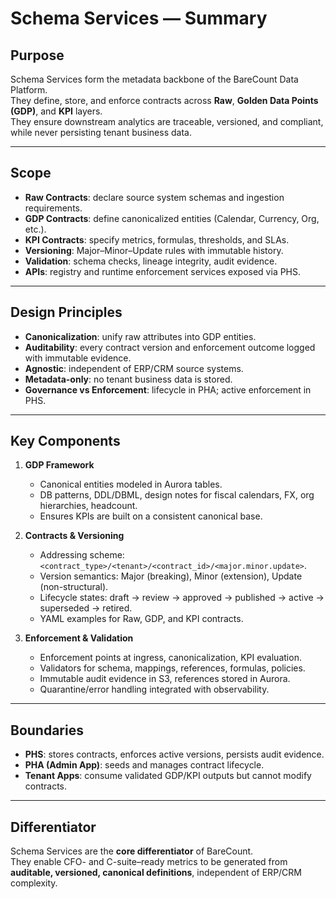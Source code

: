 # Schema Services — Summary

## Purpose
Schema Services form the metadata backbone of the BareCount Data Platform.  
They define, store, and enforce contracts across **Raw**, **Golden Data Points (GDP)**, and **KPI** layers.  
They ensure downstream analytics are traceable, versioned, and compliant, while never persisting tenant business data.

---

## Scope
- **Raw Contracts**: declare source system schemas and ingestion requirements.  
- **GDP Contracts**: define canonicalized entities (Calendar, Currency, Org, etc.).  
- **KPI Contracts**: specify metrics, formulas, thresholds, and SLAs.  
- **Versioning**: Major–Minor–Update rules with immutable history.  
- **Validation**: schema checks, lineage integrity, audit evidence.  
- **APIs**: registry and runtime enforcement services exposed via PHS.

---

## Design Principles
- **Canonicalization**: unify raw attributes into GDP entities.  
- **Auditability**: every contract version and enforcement outcome logged with immutable evidence.  
- **Agnostic**: independent of ERP/CRM source systems.  
- **Metadata-only**: no tenant business data is stored.  
- **Governance vs Enforcement**: lifecycle in PHA; active enforcement in PHS.

---

## Key Components
1. **GDP Framework**  
   - Canonical entities modeled in Aurora tables.  
   - DB patterns, DDL/DBML, design notes for fiscal calendars, FX, org hierarchies, headcount.  
   - Ensures KPIs are built on a consistent canonical base.

2. **Contracts & Versioning**  
   - Addressing scheme: `<contract_type>/<tenant>/<contract_id>/<major.minor.update>`.  
   - Version semantics: Major (breaking), Minor (extension), Update (non-structural).  
   - Lifecycle states: draft → review → approved → published → active → superseded → retired.  
   - YAML examples for Raw, GDP, and KPI contracts.

3. **Enforcement & Validation**  
   - Enforcement points at ingress, canonicalization, KPI evaluation.  
   - Validators for schema, mappings, references, formulas, policies.  
   - Immutable audit evidence in S3, references stored in Aurora.  
   - Quarantine/error handling integrated with observability.

---

## Boundaries
- **PHS**: stores contracts, enforces active versions, persists audit evidence.  
- **PHA (Admin App)**: seeds and manages contract lifecycle.  
- **Tenant Apps**: consume validated GDP/KPI outputs but cannot modify contracts.

---

## Differentiator
Schema Services are the **core differentiator** of BareCount.  
They enable CFO- and C-suite–ready metrics to be generated from **auditable, versioned, canonical definitions**, independent of ERP/CRM complexity.
